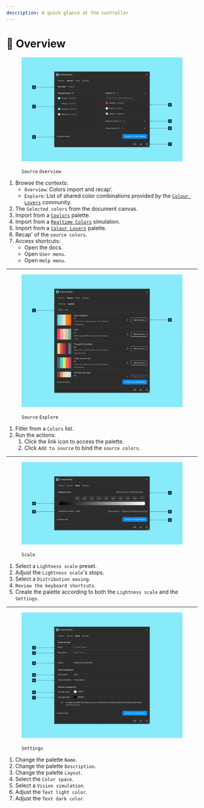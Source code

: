 ```yaml
---
description: A quick glance at the controller
---
```


# 👀 Overview

<figure><img src="../.gitbook/assets/create_palette-source.png" alt=""><figcaption><p><code>Source</code> <code>Overview</code></p></figcaption></figure>

1. Browse the contexts:
   * `Overview`: Colors import and recap'.
   * `Explore`: List of shared color combinations provided by the [`Colour Lovers`](https://www.colourlovers.com/) community.
2. The `Selected colors` from the document canvas.
3. Import from a [`Coolors`](https://coolors.co/) palette.
4. Import from a [`Realtime Colors`](https://www.realtimecolors.com/?colors=050315-fbfbfe-2f27ce-dedcff-433bff\&fonts=Inter-Inter) simulation.
5. Import from a [`Colour Lovers`](https://www.colourlovers.com/) palette.
6. Recap' of the `source colors`.
7. Access shortcuts:
   * Open the docs.
   * Open `User menu`.
   * Open `Help menu`.

***

<figure><img src="../.gitbook/assets/create_palette-explore.png" alt=""><figcaption><p><code>Source</code> <code>Explore</code></p></figcaption></figure>

1. Filter from a `Colors` list.
2. Run the actions:
   1. Click the link icon to access the palette.
   2. Click `Add to source` to bind the `source colors`.

***

<figure><img src="../.gitbook/assets/create_palette-scale.png" alt=""><figcaption><p><code>Scale</code></p></figcaption></figure>

1. Select a `Lightness scale` preset.
2. Adjust the `Lightness scale`'s stops.
3. Select a `Distribution easing`.
4. `Review the keyboard shortcuts`.
5. Create the palette according to both the `Lightness scale` and the `Settings`.

***

<figure><img src="../.gitbook/assets/create_palette-settings.png" alt=""><figcaption><p><code>Settings</code></p></figcaption></figure>

1. Change the palette `Name`.
2. Change the palette `Description`.
3. Change the palette `Layout`.
4. Select the `Color space`.
5. Select a `Vision simulation`.
6. Adjust the `Text light color`.
7. Adjust the `Text dark color`.
